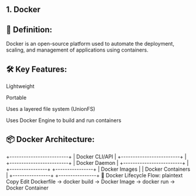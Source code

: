 ## 1. Docker

## 🧠 Definition:
Docker is an open-source platform used to automate the deployment, scaling, and management of applications using containers.

## 🛠 Key Features:
Lightweight

Portable

Uses a layered file system (UnionFS)

Uses Docker Engine to build and run containers

## 📦 Docker Architecture:

+-------------------------+
|     Docker CLI/API     |
+-------------------------+
            |
+-------------------------+
|     Docker Daemon       |
+-------------------------+
            |
+----------------+    +----------------+
| Docker Images  |    | Docker Containers |
+----------------+    +----------------+
🔄 Docker Lifecycle Flow:
plaintext
Copy
Edit
Dockerfile → docker build → Docker Image → docker run → Docker Container
